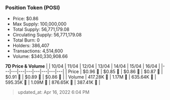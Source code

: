 
  ### Position Token (POSI)
  - Price: $0.86
  - Max Supply: 100,000,000
  - Total Supply: 56,771,179.08
  - Circulating Supply: 56,771,179.08
  - Total Burn: 0
  - Holders: 386,407
  - Transactions: 4,514,600
  - Volume: $340,330,908.66

  **7D Price & Volume**
  | | 10&#x2F;04 | 11&#x2F;04 | 12&#x2F;04 | 13&#x2F;04 | 14&#x2F;04 | 15&#x2F;04 | 16&#x2F;04 |
  |---|---|---|---|---|---|---|---|
  | Price | $0.96 🔻 | $0.85 🔻 | $0.86 🚀 | $0.87 🚀 | $0.91 🚀 | $0.89 🔻 | $0.86 🔻 |
  | Volume | 417.28K 🔻 | 1.17M 🚀 | 635.64K 🔻 | 595.35K 🔻 | 1.09M 🚀 | 876.65K 🔻 | 387.41K 🔻 |

  > updated_at: Apr 16, 2022 6:04 PM

